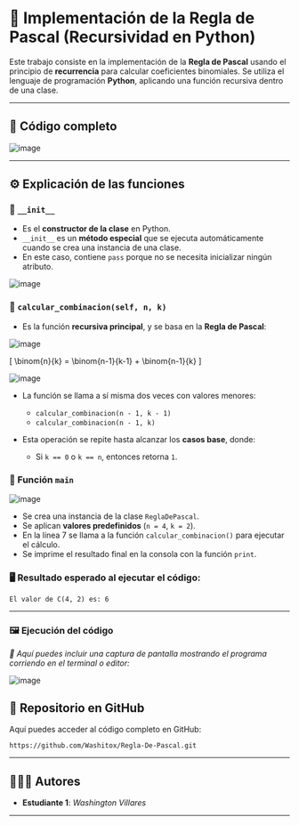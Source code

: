 # 📐 Implementación de la Regla de Pascal (Recursividad en Python)

Este trabajo consiste en la implementación de la **Regla de Pascal** usando el principio de **recurrencia** para calcular coeficientes binomiales. Se utiliza el lenguaje de programación **Python**, aplicando una función recursiva dentro de una clase.

---

## 📜 Código completo

![image](https://github.com/user-attachments/assets/ccb563fb-cee0-41aa-ac6f-db7920c752c0)

---

## ⚙️ Explicación de las funciones

### 🔹 `__init__`

- Es el **constructor de la clase** en Python.
- `__init__` es un **método especial** que se ejecuta automáticamente cuando se crea una instancia de una clase.
- En este caso, contiene `pass` porque no se necesita inicializar ningún atributo.

![image](https://github.com/user-attachments/assets/2285ecf1-1e9e-4834-9027-fcf58761a230)

### 🔹 `calcular_combinacion(self, n, k)`

- Es la función **recursiva principal**, y se basa en la **Regla de Pascal**:

![image](https://github.com/user-attachments/assets/46769e44-5d76-427e-997f-d42352ae6094)

  \[
  \binom{n}{k} = \binom{n-1}{k-1} + \binom{n-1}{k}
  \]

![image](https://github.com/user-attachments/assets/a3a7fdd4-3b87-45bd-9d6c-7da4d4709f3e)

- La función se llama a sí misma dos veces con valores menores:
  - `calcular_combinacion(n - 1, k - 1)`
  - `calcular_combinacion(n - 1, k)`
  
- Esta operación se repite hasta alcanzar los **casos base**, donde:
  - Si `k == 0` o `k == n`, entonces retorna `1`.

### 🔹 Función `main`

![image](https://github.com/user-attachments/assets/642db5f5-a92d-4814-a534-b88687090116)

- Se crea una instancia de la clase `ReglaDePascal`.
- Se aplican **valores predefinidos** (`n = 4`, `k = 2`).
- En la línea 7 se llama a la función `calcular_combinacion()` para ejecutar el cálculo.
- Se imprime el resultado final en la consola con la función `print`.

### 🖥️ Resultado esperado al ejecutar el código:

```
El valor de C(4, 2) es: 6
```

---

### 🖼️ Ejecución del código

_🔽 Aquí puedes incluir una captura de pantalla mostrando el programa corriendo en el terminal o editor:_

![image](https://github.com/user-attachments/assets/a8f6a1a8-64a7-431c-a3e8-f1d2b01449e8)



## 🔗 Repositorio en GitHub

Aquí puedes acceder al código completo en GitHub:

`https://github.com/Washitox/Regla-De-Pascal.git`

---

## 🧑‍🤝‍🧑 Autores

- **Estudiante 1**: _Washington Villares_

---
